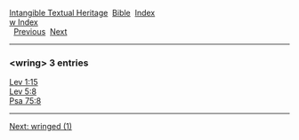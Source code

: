 [Intangible Textual Heritage](../../index)  [Bible](../index) 
[Index](index)   
[w Index](_w_)  
  [Previous](c12633)  [Next](c12635) 

------------------------------------------------------------------------

### &lt;wring&gt; 3 entries

[Lev 1:15](../kjv/lev001.htm#015)  
[Lev 5:8](../kjv/lev005.htm#008)  
[Psa 75:8](../kjv/psa075.htm#008)  

------------------------------------------------------------------------

[Next: wringed (1)](c12635)
